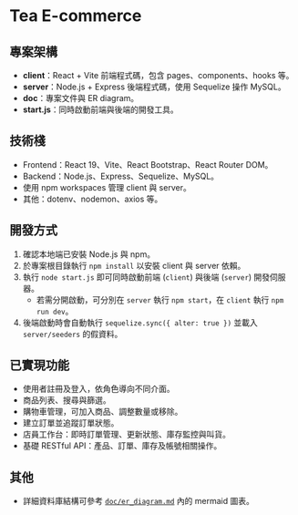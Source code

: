 # Tea E-commerce

## 專案架構
- **client**：React + Vite 前端程式碼，包含 pages、components、hooks 等。
- **server**：Node.js + Express 後端程式碼，使用 Sequelize 操作 MySQL。
- **doc**：專案文件與 ER diagram。
- **start.js**：同時啟動前端與後端的開發工具。

## 技術棧
- Frontend：React 19、Vite、React Bootstrap、React Router DOM。
- Backend：Node.js、Express、Sequelize、MySQL。
- 使用 npm workspaces 管理 client 與 server。
- 其他：dotenv、nodemon、axios 等。

## 開發方式
1. 確認本地端已安裝 Node.js 與 npm。
2. 於專案根目錄執行 `npm install` 以安裝 client 與 server 依賴。
3. 執行 `node start.js` 即可同時啟動前端 (`client`) 與後端 (`server`) 開發伺服器。
   - 若需分開啟動，可分別在 `server` 執行 `npm start`，在 `client` 執行 `npm run dev`。
4. 後端啟動時會自動執行 `sequelize.sync({ alter: true })` 並載入 `server/seeders` 的假資料。

## 已實現功能
- 使用者註冊及登入，依角色導向不同介面。
- 商品列表、搜尋與篩選。
- 購物車管理，可加入商品、調整數量或移除。
- 建立訂單並追蹤訂單狀態。
- 店員工作台：即時訂單管理、更新狀態、庫存監控與叫貨。
- 基礎 RESTful API：產品、訂單、庫存及帳號相關操作。

## 其他
- 詳細資料庫結構可參考 [`doc/er_diagram.md`](doc/er_diagram.md) 內的 mermaid 圖表。
